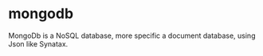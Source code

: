 # mongodb

MongoDb is a NoSQL database, more specific a document database, using Json like Synatax.
